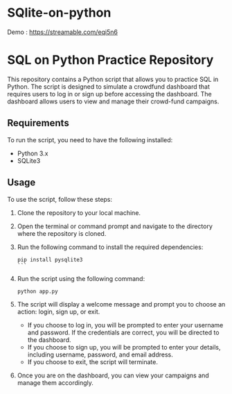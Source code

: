 # SQlite-on-python

Demo : https://streamable.com/eqi5n6


# SQL on Python Practice Repository

This repository contains a Python script that allows you to practice SQL in Python. The script is designed to simulate a crowdfund dashboard that requires users to log in or sign up before accessing the dashboard. The dashboard allows users to view and manage their crowd-fund campaigns.

## Requirements

To run the script, you need to have the following installed:

- Python 3.x
- SQLite3

## Usage

To use the script, follow these steps:

1. Clone the repository to your local machine.
2. Open the terminal or command prompt and navigate to the directory where the repository is cloned.
3. Run the following command to install the required dependencies:

   `````
   pip install pysqlite3
   ```

4. Run the script using the following command:

   ````
   python app.py
   ````

5. The script will display a welcome message and prompt you to choose an action: login, sign up, or exit.

   - If you choose to log in, you will be prompted to enter your username and password. If the credentials are correct, you will be directed to the dashboard.
   - If you choose to sign up, you will be prompted to enter your details, including username, password, and email address.
   - If you choose to exit, the script will terminate.

6. Once you are on the dashboard, you can view your campaigns and manage them accordingly.

